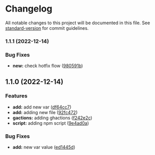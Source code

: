 # Changelog

All notable changes to this project will be documented in this file. See [standard-version](https://github.com/conventional-changelog/standard-version) for commit guidelines.

### 1.1.1 (2022-12-14)


### Bug Fixes

* **new:** check hotfix flow ([980591b](https://github.com/shrouti1507/ShroutiGangopadhyay/commit/980591b5ac8b696a22fd3c17fa7c4982581d2207))

## 1.1.0 (2022-12-14)


### Features

* **add:** add new var ([df64cc7](https://github.com/shrouti1507/ShroutiGangopadhyay/commit/df64cc735da71c43f53e1767cf44e521f112ed3d))
* **add:** adding new file ([92fc472](https://github.com/shrouti1507/ShroutiGangopadhyay/commit/92fc472eac41d05c74e16056c33eef2ad0c009e8))
* **gactions:** adding ghactions ([f242e2c](https://github.com/shrouti1507/ShroutiGangopadhyay/commit/f242e2cde2684eaaa73afeb86e6cdfe922098459))
* **script:** adding npm script ([9e4ad0a](https://github.com/shrouti1507/ShroutiGangopadhyay/commit/9e4ad0adddb01aedfde3c536543e31eb6ea5cece))


### Bug Fixes

* **add:** new var value ([ed1445d](https://github.com/shrouti1507/ShroutiGangopadhyay/commit/ed1445d31a5495ef71086da8e2ba7d58f574e5d4))
